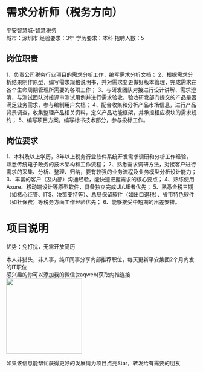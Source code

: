 # 需求分析师（税务方向）
平安智慧城-智慧税务  
城市：深圳市 经验要求：3年 学历要求：本科  招聘人数：5

## 岗位职责
1、负责公司税务行业项目的需求分析工作，编写需求分析文档；
 2、根据需求分析结果制作原型，编写需求规格说明书，并对需求变更做好版本管理，完成需求在各个生命周期管理所需要的各项工作； 
 3、与研发团队对接进行设计讲解、需求澄清，与测试团队对接评审测试用例并进行需求验收，验收研发部门提交的产品是否满足业务需求，参与编制用户文档； 
 4、配合收集和分析产品市场信息，进行产品背景调查，收集整理产品相关资料，定义产品功能框架，并承担相应模块的需求规约；
 5、编写项目方案，编写标书技术部分，参与投标工作。

## 岗位要求
1、本科及以上学历，3年以上税务行业软件系统开发需求调研和分析工作经验，熟悉传统电子政务的技术架构和工作流程； 
 2、熟悉需求调研方法，对接客户进行需求的采集、分析、整理、归纳，要有较强的业务流程及业务模型分析设计能力；
 3、丰富的客户（及内部）沟通经验，能快速把握需求的核心要点；
 4、熟练使用Axure、移动端设计等原型软件，具备独立完成UI/UE者优先；
 5、熟悉金税三期（如核心征管、ITS、决策支持等）、总局保留软件（如出口退税）、省市特色软件（如社保费）等税务方面工作经验优先；
 6、能够接受中短期的出差安排。

# 项目说明

优势：免打扰，无需开放简历

本人非猎头，非人事，纯IT同事分享内部推荐职位，每天更新平安集团2个月内发的IT职位  
感兴趣的你可以添加我的微信(zaqweb)获取内推连接  
<img src="https://github.com/zaqweb/PA-IT-JOBS/blob/master/WechatICode.jpeg"  height="200" width="200">

如果该信息能帮忙获得更好的发展请为项目点亮Star，转发给有需要的朋友




